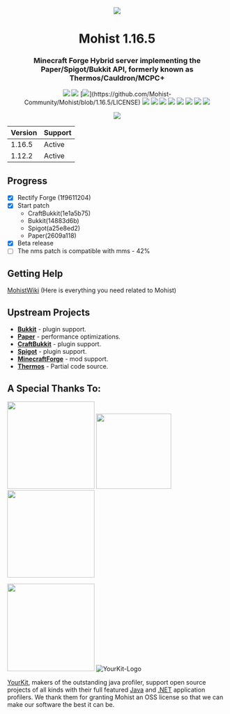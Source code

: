 <div align="center">
<img src="https://i.loli.net/2021/01/17/yLBVlWPbfa76EJu.png">
  <h1>Mohist 1.16.5</h1>

### Minecraft Forge Hybrid server implementing the Paper/Spigot/Bukkit API, formerly known as Thermos/Cauldron/MCPC+

[![](https://img.shields.io/jenkins/build?jobUrl=https%3A%2F%2Fci.codemc.io%2Fjob%2FMohist-Community%2Fjob%2FMohist-1.16.5)](https://ci.codemc.io/job/Mohist-Community/job/Mohist-1.16.5)
[![](https://img.shields.io/github/stars/Mohist-Community/Mohist.svg?label=Stars&logo=github)](https://github.com/Mohist-Community/Mohist/stargazers)
[![](https://img.shields.io/github/license/Mohist-Community/Mohist?)](https://github.com/Mohist-Community/Mohist/blob/1.16.5/LICENSE)
[![](https://img.shields.io/badge/Forge-1.16.5--36.1.4-brightgreen.svg?colorB=26303d&logo=Conda-Forge)](http://files.minecraftforge.net/maven/net/minecraftforge/forge/index_1.16.5.html)
[![](https://img.shields.io/badge/Paper-1.16.5-brightgreen.svg?colorB=DC3340)](https://papermc.io/downloads)
[![](https://img.shields.io/badge/AdoptOpenJDK-11.0.10+9-brightgreen.svg?colorB=469C00&logo=java)](https://adoptopenjdk.net/?variant=openjdk11&jvmVariant=hotspot)
[![](https://img.shields.io/badge/Gradle-6.8.1-brightgreen.svg?colorB=469C00&logo=gradle)](https://docs.gradle.org/6.8.1/release-notes.html)
[![](https://img.shields.io/bstats/servers/6762?label=bStats)](https://bstats.org/plugin/server-implementation/Mohist/6762)
[![](https://badges.crowdin.net/mohist/localized.svg)](https://crowdin.com/project/mohist)
[![](https://img.shields.io/discord/311256119005937665.svg?color=%237289da&label=Discord&logo=discord&logoColor=%237289da)](https://discord.gg/ZgXjHGd)
[![](https://img.shields.io/badge/Patreon-Support-orange.svg?logo=Patreon)](https://www.patreon.com/mohist)

[![](https://bstats.org/signatures/server-implementation/Mohist.svg)](https://bstats.org/plugin/server-implementation/Mohist/6762)
</div>

| Version  | Support |
| ------------- | ------------- |
| 1.16.5  | Active  |
| 1.12.2  | Active  |

Progress
------

- [x] Rectify Forge (1f9611204)
- [x] Start patch 
  * CraftBukkit(1e1a5b75)  
  * Bukkit(14883d6b)  
  * Spigot(a25e8ed2)  
  * Paper(2609a118)
- [x] Beta release
- [ ] The nms patch is compatible with mms - 42%

Getting Help
------

  [MohistWiki](https://wiki.mohistmc.com/) (Here is everything you need related to Mohist)

Upstream Projects
------
* [**Bukkit**](https://hub.spigotmc.org/stash/scm/spigot/bukkit.git) - plugin support.
* [**Paper**](https://github.com/PaperMC/Paper.git) - performance optimizations.
* [**CraftBukkit**](https://hub.spigotmc.org/stash/scm/spigot/craftbukkit.git) - plugin support.
* [**Spigot**](https://hub.spigotmc.org/stash/scm/spigot/spigot.git) - plugin support.
* [**MinecraftForge**](https://github.com/MinecraftForge/MinecraftForge.git) - mod support.
* [**Thermos**](https://github.com/CyberdyneCC/Thermos.git) - Partial code source.

A Special Thanks To:
-------------
<a href="https://serverjars.com/"><img src="https://serverjars.com/assets/img/logo_white.svg" width="200"></a>
<a href="https://ci.codemc.io/"><img src="https://i.loli.net/2020/03/11/YNicj3PLkU5BZJT.png" width="172"></a>
<a href="https://www.bisecthosting.com/mohistmc"><img src="https://cdn.discordapp.com/attachments/303673296929685504/709610584680955944/Asset_5.png" width="200"></a>

<a href="https://www.jetbrains.com/"><img src="https://blog.jetbrains.com/wp-content/uploads/2015/12/JetBrains_Drive_to_develop.png" width="200"></a>
![YourKit-Logo](https://www.yourkit.com/images/yklogo.png)

[YourKit](http://www.yourkit.com/), makers of the outstanding java profiler, support open source projects of all kinds with their full featured [Java](https://www.yourkit.com/java/profiler/index.jsp) and [.NET](https://www.yourkit.com/.net/profiler/index.jsp) application profilers. We thank them for granting Mohist an OSS license so that we can make our software the best it can be.

